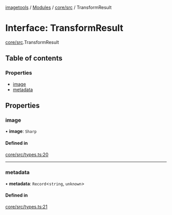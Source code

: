 [imagetools](../README.md) / [Modules](../modules.md) / [core/src](../modules/core_src.md) / TransformResult

# Interface: TransformResult

[core/src](../modules/core_src.md).TransformResult

## Table of contents

### Properties

- [image](core_src.TransformResult.md#image)
- [metadata](core_src.TransformResult.md#metadata)

## Properties

### image

• **image**: `Sharp`

#### Defined in

[core/src/types.ts:20](https://github.com/JonasKruckenberg/imagetools/blob/edbc774/packages/core/src/types.ts#L20)

___

### metadata

• **metadata**: `Record`<`string`, `unknown`\>

#### Defined in

[core/src/types.ts:21](https://github.com/JonasKruckenberg/imagetools/blob/edbc774/packages/core/src/types.ts#L21)
